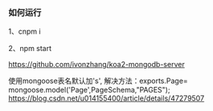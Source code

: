 ### 如何运行
1、cnpm i

2、npm start


https://github.com/ivonzhang/koa2-mongodb-server

使用mongoose表名默认加's', 解决方法：exports.Page= mongoose.model('Page',PageSchema,"PAGES");
https://blog.csdn.net/u014155400/article/details/47279507